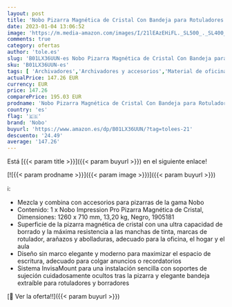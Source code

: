 ```yaml
---
layout: post
title: 'Nobo Pizarra Magnética de Cristal Con Bandeja para Rotuladores Extraíble  1260 x 710 mm  Sistema de Instalación InvisaMount  Impression Pro  Negro  1905181'
date: 2023-01-04 13:06:52
image: 'https://m.media-amazon.com/images/I/21lEAzEHiFL._SL500_._SL400_.jpg'
comments: true
category: ofertas
author: 'tole.es'
slug: 'B01LX36UUN-es Nobo Pizarra Magnética de Cristal Con Bandeja para...'
sku: 'B01LX36UUN-es'
tags: [ 'Archivadores','Archivadores y accesorios','Material de oficina','Material de presentación','Oficina y papelería','Pizarras magnéticas','nobo','rotuladores','🇪🇸', ]
actualPrice: 147.26 EUR
currency: EUR
price: 147.26
comparePrice: 195.03 EUR
prodname: 'Nobo Pizarra Magnética de Cristal Con Bandeja para Rotuladores Extraíble  1260 x 710 mm  Sistema de Instalación InvisaMount  Impression Pro  Negro  1905181'
country: 'es'
flag: '🇪🇸'
brand: 'Nobo'
buyurl: 'https://www.amazon.es/dp/B01LX36UUN/?tag=tolees-21'
descuento: '24.49'
average: '147.26'
---
```


Está [{{< param title >}}]({{< param buyurl >}}) en el siguiente enlace!

[![{{< param prodname >}}]({{< param image >}})]({{< param buyurl >}})

ℹ️:

- Mezcla y combina con accesorios para pizarras de la gama Nobo
- Contenido: 1 x Nobo Impression Pro Pizarra Magnética de Cristal, Dimensiones: 1260 x 710 mm, 13,20 kg, Negro, 1905181
- Superficie de la pizarra magnética de cristal con una ultra capacidad de borrado y la máxima resistencia a las manchas de tinta, marcas de rotulador, arañazos y abolladuras, adecuado para la oficina, el hogar y el aula
- Diseño sin marco elegante y moderno para maximizar el espacio de escritura, adecuado para colgar anuncios o recordatorios
- Sistema InvisaMount para una instalación sencilla con soportes de sujeción cuidadosamente ocultos tras la pizarra y elegante bandeja extraíble para rotuladores y borradores

[🛒 Ver la oferta!!]({{< param buyurl >}})
